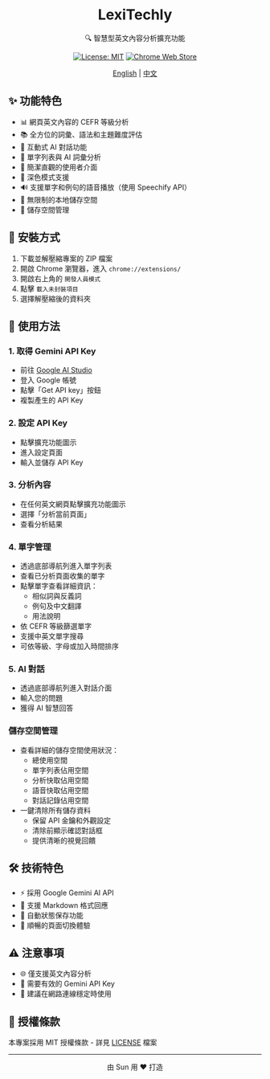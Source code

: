 <div align="center">

# LexiTechly

🔍 智慧型英文內容分析擴充功能

[![License: MIT](https://img.shields.io/badge/License-MIT-blue.svg)](LICENSE)
[![Chrome Web Store](https://img.shields.io/badge/Chrome-Extension-green.svg)](https://chrome.google.com/webstore)

[English](README.md) | [中文](README_ZH.md)

</div>

## ✨ 功能特色

- 📊 網頁英文內容的 CEFR 等級分析
- 📚 全方位的詞彙、語法和主題難度評估
- 💬 互動式 AI 對話功能
- 📝 單字列表與 AI 詞彙分析
- 🎯 簡潔直觀的使用者介面
- 🌙 深色模式支援
- 🔊 支援單字和例句的語音播放（使用 Speechify API）
- 💾 無限制的本地儲存空間
- 📄 儲存空間管理

## 🚀 安裝方式

1. 下載並解壓縮專案的 ZIP 檔案
2. 開啟 Chrome 瀏覽器，進入 `chrome://extensions/`
3. 開啟右上角的 `開發人員模式`
4. 點擊 `載入未封裝項目`
5. 選擇解壓縮後的資料夾

## 📖 使用方法

### 1. 取得 Gemini API Key
- 前往 [Google AI Studio](https://makersuite.google.com/app/apikey)
- 登入 Google 帳號
- 點擊「Get API key」按鈕
- 複製產生的 API Key

### 2. 設定 API Key
- 點擊擴充功能圖示
- 進入設定頁面
- 輸入並儲存 API Key

### 3. 分析內容
- 在任何英文網頁點擊擴充功能圖示
- 選擇「分析當前頁面」
- 查看分析結果

### 4. 單字管理
- 透過底部導航列進入單字列表
- 查看已分析頁面收集的單字
- 點擊單字查看詳細資訊：
  - 相似詞與反義詞
  - 例句及中文翻譯
  - 用法說明
- 依 CEFR 等級篩選單字
- 支援中英文單字搜尋
- 可依等級、字母或加入時間排序

### 5. AI 對話
- 透過底部導航列進入對話介面
- 輸入您的問題
- 獲得 AI 智慧回答

### 儲存空間管理

- 查看詳細的儲存空間使用狀況：
  - 總使用空間
  - 單字列表佔用空間
  - 分析快取佔用空間
  - 語音快取佔用空間
  - 對話記錄佔用空間
- 一鍵清除所有儲存資料
  - 保留 API 金鑰和外觀設定
  - 清除前顯示確認對話框
  - 提供清晰的視覺回饋

## 🛠️ 技術特色

- ⚡ 採用 Google Gemini AI API
- 📝 支援 Markdown 格式回應
- 💾 自動狀態保存功能
- 🔄 順暢的頁面切換體驗

## ⚠️ 注意事項

- 🌐 僅支援英文內容分析
- 🔑 需要有效的 Gemini API Key
- 🌟 建議在網路連線穩定時使用

## 📄 授權條款

本專案採用 MIT 授權條款 - 詳見 [LICENSE](LICENSE) 檔案

---

<div align="center">
由 Sun 用 ❤️ 打造
</div> 